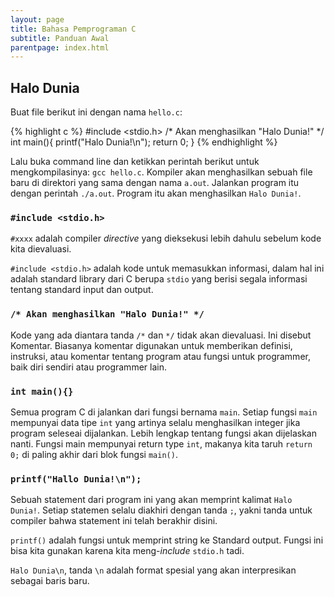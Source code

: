 ```yaml
---
layout: page
title: Bahasa Pemprograman C
subtitle: Panduan Awal
parentpage: index.html
---
```


## Halo Dunia

Buat file berikut ini dengan nama `hello.c`:

{% highlight c %}
#include <stdio.h>
/* Akan menghasilkan "Halo Dunia!" */
int main(){
    printf("Halo Dunia!\n");
    return 0;
}
{% endhighlight %}

Lalu buka command line dan ketikkan perintah berikut untuk mengkompilasinya: `gcc hello.c`. Kompiler akan menghasilkan sebuah file baru di direktori yang sama dengan nama `a.out`. Jalankan program itu dengan perintah `./a.out`. Program itu akan menghasilkan `Halo Dunia!`.

### `#include <stdio.h>`

`#xxxx` adalah compiler *directive* yang dieksekusi lebih dahulu sebelum kode kita dievaluasi.

`#include <stdio.h>` adalah kode untuk memasukkan informasi, dalam hal ini adalah standard library dari C berupa `stdio` yang berisi segala informasi tentang standard input dan output.

### `/* Akan menghasilkan "Halo Dunia!" */`

Kode yang ada diantara tanda  `/*` dan `*/` tidak akan dievaluasi. Ini disebut Komentar. Biasanya komentar digunakan untuk memberikan definisi, instruksi, atau komentar tentang program atau fungsi untuk programmer, baik diri sendiri atau programmer lain.

### `int main(){}`

Semua program C di jalankan dari fungsi bernama `main`. Setiap fungsi `main` mempunyai data tipe `int` yang artinya selalu menghasilkan integer jika program seleseai dijalankan. Lebih lengkap tentang fungsi akan dijelaskan nanti. Fungsi main mempunyai return type `int`, makanya kita taruh `return 0;` di paling akhir dari blok fungsi `main()`.

### `printf("Hallo Dunia!\n");`

Sebuah statement dari program ini yang akan memprint kalimat `Halo Dunia!`. Setiap statemen selalu diakhiri dengan tanda `;`, yakni tanda untuk compiler bahwa statement ini telah berakhir disini.

`printf()` adalah fungsi untuk memprint string ke Standard output. Fungsi ini bisa kita gunakan karena kita meng-*include* `stdio.h` tadi.

`Halo Dunia\n`, tanda `\n` adalah format spesial yang akan interpresikan sebagai baris baru.